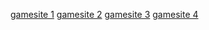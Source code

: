[gamesite 1](https://dewgroup10-blip.github.io/)
[gamesite 2](https://dillygames-sites.github.io/)
[gamesite 3](https://dewcraft.github.io/)
[gamesite 4](https://dewcraft.github.io/image/)

